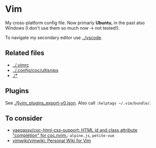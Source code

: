 # Vim
My cross-platform config file. Now primarly **Ubuntu**, in the past also Windows (I don't use them so much now → not tested!).

To navigate my secondary editor use [../vscode](../vscode).

## Related files
- [../.vimrc](../.vimrc)
- [../.config/coc/ultisnips](../.config/coc/ultisnips)
- [./\*](./)

## Plugins
See [./§vim_plugins_export-v0.json](./§vim_plugins_export-v0.json). Also call `:helptags ~/.vim/bundle/`.


## To consider
- [yaegassy/coc-html-css-support: HTML id and class attribute "completion" for coc.nvim.](https://github.com/yaegassy/coc-html-css-support): `alpine.js`, `petite-vue`
- [vimwiki/vimwiki: Personal Wiki for Vim](https://github.com/vimwiki/vimwiki)
